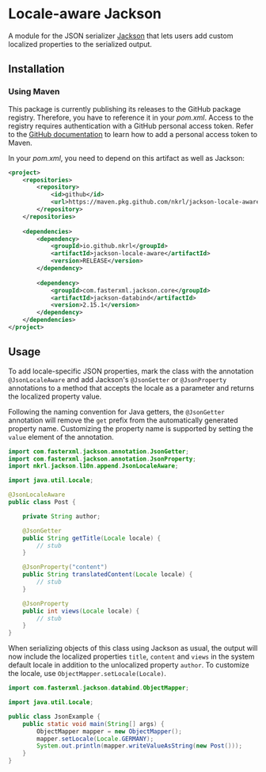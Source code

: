 # Locale-aware Jackson

A module for the JSON serializer [Jackson](https://github.com/FasterXML/jackson-databind) that lets users add custom localized properties to the serialized output.

## Installation

### Using Maven

This package is currently publishing its releases to the GitHub package registry. Therefore, you have to reference it
in your _pom.xml_. Access to the registry requires authentication with a GitHub personal access token. 
Refer to the [GitHub documentation](https://docs.github.com/en/packages/working-with-a-github-packages-registry/working-with-the-apache-maven-registry#authenticating-to-github-packages) to learn how to add a personal access token to Maven.

In your _pom.xml_, you need to depend on this artifact as well as Jackson:
```xml
<project>
    <repositories>
        <repository>
            <id>github</id>
            <url>https://maven.pkg.github.com/nkrl/jackson-locale-aware</url>
        </repository>
    </repositories>
    
    <dependencies>
        <dependency>
            <groupId>io.github.nkrl</groupId>
            <artifactId>jackson-locale-aware</artifactId>
            <version>RELEASE</version>
        </dependency>
        
        <dependency>
            <groupId>com.fasterxml.jackson.core</groupId>
            <artifactId>jackson-databind</artifactId>
            <version>2.15.1</version>
        </dependency>
    </dependencies>
</project>
```

## Usage

To add locale-specific JSON properties, mark the class with the annotation `@JsonLocaleAware` and 
add Jackson's `@JsonGetter` or `@JsonProperty` annotations to a method that accepts the locale as a
parameter and returns the localized property value.

Following the naming convention for Java getters, the
`@JsonGetter` annotation will remove the `get` prefix from the automatically generated property name.
Customizing the property name is supported by setting the `value` element of the annotation.


```java
import com.fasterxml.jackson.annotation.JsonGetter;
import com.fasterxml.jackson.annotation.JsonProperty;
import nkrl.jackson.l10n.append.JsonLocaleAware;

import java.util.Locale;

@JsonLocaleAware
public class Post {

    private String author;

    @JsonGetter
    public String getTitle(Locale locale) {
        // stub
    }

    @JsonProperty("content")
    public String translatedContent(Locale locale) {
        // stub
    }

    @JsonProperty
    public int views(Locale locale) {
        // stub
    }
}
```

When serializing objects of this class using Jackson as usual, the output will now include the localized properties `title`, `content` and `views` in the system default locale in addition to the unlocalized property `author`. 
To customize the locale, use `ObjectMapper.setLocale(Locale)`.

```java
import com.fasterxml.jackson.databind.ObjectMapper;

import java.util.Locale;

public class JsonExample {
    public static void main(String[] args) {
        ObjectMapper mapper = new ObjectMapper();
        mapper.setLocale(Locale.GERMANY);
        System.out.println(mapper.writeValueAsString(new Post()));
    }
}
```
